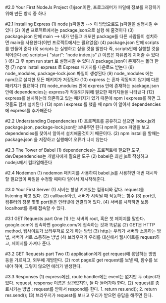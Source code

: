 #2.0 Your First NodeJs Project
(1)json이란, 프로그래머가 파일에 정보를 저장하기 위해 만든 방식 중 하나

#2.1 Installing Express
(1) node js파일명 --> 이 방법으로도 js파일을 실행시킬 수 있다
(2) 이번 프로젝트에서는 package.json으로 실행 해 줄것이다
(3) package.json 안에 main --> 내가 만들고 배포한 package를 다른 사람들이 설치하면 main을 사용한다(이번 프로젝트에서는 필요없음)
(4) package.json 안에 scripts를 만들어 준다
(5) scripts 는 실행하고 싶을 것을 말한다 즉, scripts안에 실행할 것을 적어준다
ex) scripts={
"start": "node index.js" // 이름은 자유롭게 지어줄 수 있다
}
(6) 그 후 npm run start 로 실행시킬 수 있다 // package.json이 존재하는 폴더 한정
(7) npm install express 로 Express 패키지를 다운로드 받는다
(8) node_modules, package-lock.json 파일이 생성된다
(9) node_modules 에는 npm으로 설치한 모든 패키지가 저장된다
(10) express 는 혼자 작동되지 않기에 다른 패키지가 필요하다
(11) node_modules 안에 express 안에 존재하는 package.json안에 dependencies는 express가 작동되기위해 필요한 패키지들을 나타낸다
(12) express를 설치하는데 의존하고 있는 패키지가 있기 때문에 npm i express를 하면 그것들도 함께 설치된다
(13) npm i express 를 했을 때 npm 이 알아서 dependencies에 express를 추가해준다

#2.2 Understanding Dependencies
(1) 프로젝트를 공유하고 싶으면 index.js와 package.json, package-lock.json만 보내주면 된다 npm이 json 파일을 보고 dependencies를 찾아서 알아서 설치해줄것이기 때문이다.
(2) npm install을 할때는 package.json 을 저장하고 실행해야 오류가 나지 않는다

#2.3 The Tower of Babel
(1) dependencies는 프로젝트에 필요한 도구, devDependencies는 개발자에게 필요한 도구
(2) babel은 최신 js로 작성하고 nodejs에서 컴파일해준다

#2.4 Nodemon
(1) nodemon 패키지를 사용하여 babel.js를 사용하면 매번 재시작할 필요없이 파일을 수정할 때마다 알아서 재시작해준다.

#3.0 Your First Server
(1) 서버는 항상 켜져있는 컴퓨터와 같다. request를 listening 하고 있다. 
(2) callback이란, 서버가 시작될 때 작동하는 함수
(3) port란, 컴퓨터의 창문 몇몇 port들은 인터넷에 연결되어 있다. 
(4) 서버를 시작하면 보통 localhost를 통해 접속할 수 있다.

#3.1 GET Requests part One
(1) /는 서버의 root, 혹은 첫 페이지를 말한다. google.com에 접속하면 google.com/에 접속하는 것과 똑같음
(2) GET은 HTTP method, 웹사이트가 브라우저로 오게 하는 방법
(3) http는 우리가 서버와 소통하는 방법, 서버가 서로 소통하는 방법
(4) 브라우저가 우리를 대신해서 웹사이트를 request하고, 페이지를 가져다 준다.

#3.2 GET Requests part Two
(1) application에게 get request애 응답하는 방법 등을 가르치고, 외부에 개방한다.
(2) root page로 get request를 보낼 때, 함수를 보내야 하며, 그렇지 않으면 에러가 발생한다.

#3.3 Responses
(1) express에선, route handler에는 event는 없지만 두 object가 있다. request, response 이름은 상관없지만, 둘 다 들어가야 한다.
(2) request를 종료시키는 방법 : request를 받아서 respond를 한다. 1. return res.end(); 2. return res.send();
(3) 브라우저가 request를 보내고 우리가 받으면 응답을 해주면 된다.